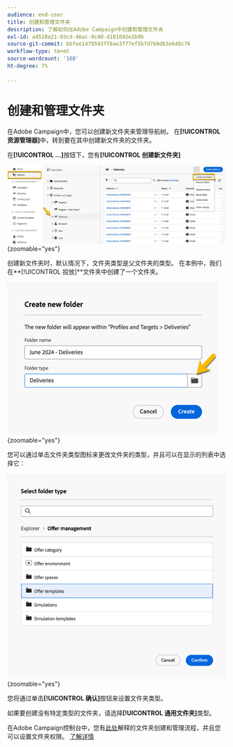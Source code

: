 ```yaml
---
audience: end-user
title: 创建和管理文件夹
description: 了解如何在Adobe Campaign中创建和管理文件夹
exl-id: a4518a21-03cd-46ac-9c40-d181692e1b9b
source-git-commit: bbfee1479593ff6ae3f77ef5bfd760d63e640c76
workflow-type: tm+mt
source-wordcount: '168'
ht-degree: 7%

---
```


# 创建和管理文件夹

在Adobe Campaign中，您可以创建新文件夹来管理导航树。 在&#x200B;**[!UICONTROL 资源管理器]**&#x200B;中，转到要在其中创建新文件夹的文件夹。

在&#x200B;**[!UICONTROL ...]**&#x200B;按钮下，您有&#x200B;**[!UICONTROL 创建新文件夹]**

![](assets/folder_create.png){zoomable="yes"}

创建新文件夹时，默认情况下，文件夹类型是父文件夹的类型。
在本例中，我们在**[!UICONTROL 投放]**&#x200B;文件夹中创建了一个文件夹。

![](assets/folder_new.png){zoomable="yes"}

您可以通过单击文件夹类型图标来更改文件夹的类型，并且可以在显示的列表中选择它：

![](assets/folder_type.png){zoomable="yes"}

您将通过单击&#x200B;**[!UICONTROL 确认]**&#x200B;按钮来设置文件夹类型。

如果要创建没有特定类型的文件夹，请选择&#x200B;**[!UICONTROL 通用文件夹]**&#x200B;类型。

在Adobe Campaign控制台中，您有[此处](https://experienceleague.adobe.com/en/docs/campaign/campaign-v8/config/configuration/folders-and-views)解释的文件夹创建和管理流程，并且您可以设置文件夹权限。 [了解详情](https://experienceleague.adobe.com/en/docs/campaign/campaign-v8/admin/permissions/folder-permissions)
